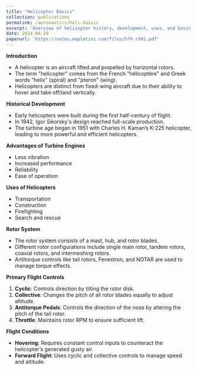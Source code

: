 ```yaml
---
title: "Helicopter Basics"
collection: publications
permalink: /aeronautics/heli-basics
excerpt: 'Overview of helicopter history, development, uses, and basic components. Introduces the fundamental concepts of helicopter flight and control mechanisms.'
date: 2024-04-29
paperurl: 'https://notes.mapletini.com/files/hfh_ch01.pdf'
---
```


**Introduction**
- A helicopter is an aircraft lifted and propelled by horizontal rotors.
- The term "helicopter" comes from the French "hélicoptère" and Greek words "helix" (spiral) and "pteron" (wing).
- Helicopters are distinct from fixed-wing aircraft due to their ability to hover and take off/land vertically.

**Historical Development**
- Early helicopters were built during the first half-century of flight.
- In 1942, Igor Sikorsky's design reached full-scale production.
- The turbine age began in 1951 with Charles H. Kaman’s K-225 helicopter, leading to more powerful and efficient helicopters.

**Advantages of Turbine Engines**
- Less vibration
- Increased performance
- Reliability
- Ease of operation

**Uses of Helicopters**
- Transportation
- Construction
- Firefighting
- Search and rescue

**Rotor System**
- The rotor system consists of a mast, hub, and rotor blades.
- Different rotor configurations include single main rotor, tandem rotors, coaxial rotors, and intermeshing rotors.
- Antitorque controls like tail rotors, Fenestron, and NOTAR are used to manage torque effects.

**Primary Flight Controls**
1. **Cyclic**: Controls direction by tilting the rotor disk.
2. **Collective**: Changes the pitch of all rotor blades equally to adjust altitude.
3. **Antitorque Pedals**: Controls the direction of the nose by altering the pitch of the tail rotor.
4. **Throttle**: Maintains rotor RPM to ensure sufficient lift.

**Flight Conditions**
- **Hovering**: Requires constant control inputs to counteract the helicopter’s generated gusty air.
- **Forward Flight**: Uses cyclic and collective controls to manage speed and altitude.